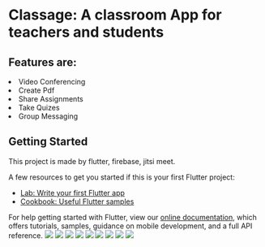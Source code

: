 <h1>Classage: A classroom App for teachers and students</h1>
<h2>Features are:</h2>
<li>Video Conferencing</li>
<li>Create Pdf</li>
<li>Share Assignments</li>
<li>Take Quizes</li>
<li>Group Messaging</li>


## Getting Started

This project is made by flutter, firebase, jitsi meet.

A few resources to get you started if this is your first Flutter project:

- [Lab: Write your first Flutter app](https://flutter.dev/docs/get-started/codelab)
- [Cookbook: Useful Flutter samples](https://flutter.dev/docs/cookbook)

For help getting started with Flutter, view our
[online documentation](https://flutter.dev/docs), which offers tutorials,
samples, guidance on mobile development, and a full API reference.
![](welcome.png)
![](Screenshot_20210714-101336.png)
![](Screenshot_20210705-150753.png)
![](Screenshot_20210714-101356.png)
![](Screenshot_20210716-123820.png)
![](Screenshot_20210613-114434.png)
![](Screenshot_20210717-175023.png)
![](Screenshot_20210717-175040.png)
![](Screenshot_20210717-175014.png)

